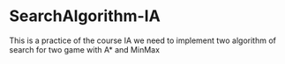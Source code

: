 # SearchAlgorithm-IA
This is a practice of the course IA we need to implement two algorithm of search for two game with A* and MinMax

